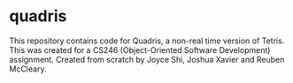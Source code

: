 # quadris

This repository contains code for Quadris, a non-real time version of Tetris. This was created for a CS246 (Object-Oriented Software Development) assignment. Created from scratch by Joyce Shi, Joshua Xavier and Reuben McCleary.

